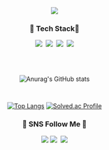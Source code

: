 <div align=center>
	<img src="https://capsule-render.vercel.app/api?type=slice&color=A52A2A&height=200&section=header&text=dain%20Github!&fontSize=60&fontColor=FACD87&rotate=15&fontAlign=70" />	
</div>

<h3 align="center"> 🐰 Tech Stack🐰 </h3>
<p align="center">
<img src="https://img.shields.io/badge/MySQL-4479A1?style=flat-square&logo=MySQL&logoColor=white"/>&nbsp
<img src="https://img.shields.io/badge/Springboot-6DB33F?style=flat-square&logo=Express&logoColor=white"/>&nbsp
<img src="https://img.shields.io/badge/Java-007396?style=flat&logo=Java&logoColor=white"/>&nbsp
<img src="https://img.shields.io/badge/Node.js-339933?style=flat-square&logo=Node.js&logoColor=white"/>
</p>

<br>
<br>


<div align=center>
	
![Anurag's GitHub stats](https://github-readme-stats.vercel.app/api?username=ryudain05&show_icons=true&theme=onedark)
	
</div>

<br>



<div align="center">	

[![Top Langs](https://github-readme-stats.vercel.app/api/top-langs/?username=ryudain05&layout=compact)](https://github.com/anuraghazra/github-readme-stats) 
[![Solved.ac Profile](http://mazassumnida.wtf/api/v2/generate_badge?boj=dkdlsekdls)](https://solved.ac/dkdlsekdls/)

</div>

<h3 align="center"> 💟 SNS Follow Me 💟 </h3>
<p align="center">
<a href="https://ryudain.tistory.com"><img src="https://img.shields.io/badge/Tistory-000000?style=flat-square&logo=Tistory&logoColor=white&link=https://ryudain.tistory.com"/></a>
<a href="https://www.instagram.com/ryudxin/"><img src="https://img.shields.io/badge/Instagram-E4405F?style=flat-square&logo=Instagram&logoColor=white&link=https://www.instagram.com/ryudxin/"/></a>&nbsp
<a href="https://dai97057@gmail.com"><img src="https://img.shields.io/badge/Gmail-d14836?style=flat-square&logo=Gmail&logoColor=white&link=https://dai97057@gmail.com"/></a>
</p>
</p>
